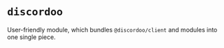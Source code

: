 # `discordoo`
User-friendly module, which bundles `@discordoo/client` and modules into one single piece.

